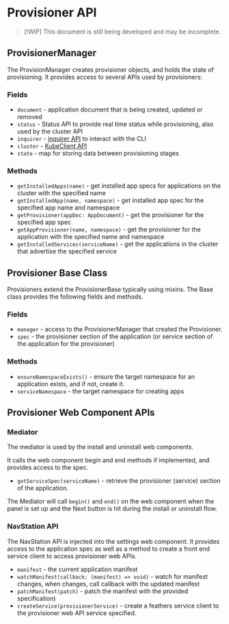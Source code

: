 # Provisioner API

> [!WIP]
> This document is still being developed and may be incomplete.

## ProvisionerManager

The ProvisionManager creates provisioner objects, and holds the state of provisioning. It provides access to several APIs used by provisioners:

### Fields

* `document` - application document that is being created, updated or removed
* `status` - Status API to provide real time status while provisioning, also used by the cluster API
* `inquirer` - [inquirer API](https://github.com/SBoudrias/Inquirer.js#readme) to interact with the CLI
* `cluster` - [KubeClient API](/references/kubeclient.md)
* `state` - map for storing data between provisioning stages

### Methods

* `getInstalledApps(name)` - get installed app specs for applications on the cluster with the specified name
* `getInstalledApp(name, namespace)` - get installed app spec for the specified app name and namespace
* `getProvisioner(appDoc: AppDocument)` - get the provisioner for the specified app spec
* `getAppProvisioner(name, namespace)` - get the provisioner for the application with the specified name and namespace
* `getInstalledServices(serviceName)` - get the applications in the cluster that advertise the specified service

## Provisioner Base Class

Provisioners extend the ProvisionerBase typically using mixins. The Base class provides the following fields and methods.

### Fields

* `manager` - access to the ProvisionerManager that created the Provisioner.
* `spec` - the provisioner section of the application (or service section of the application for the provisioner)

### Methods

* `ensureNamespaceExists()` - ensure the target namespace for an application exists, and if not, create it.
* `serviceNamespace` - the target namespace for creating apps

## Provisioner Web Component APIs

### Mediator

The mediator is used by the install and uninstall web components.

It calls the web component begin and end methods if implemented, and provides access to the spec.

* `getServiceSpec(serviceName)` - retrieve the provisioner (service) section of the application.

The Mediator will call `begin()` and `end()` on the web component when the panel is set up and the Next button is hit during the install or uninstall flow.

### NavStation API

The NavStation API is injected into the settings web component. It provides access to the application spec as well as a method to create a front end service client to access provisioner web APIs.

* `manifest` - the current application manifest
* `watchManifest(callback: (manifest) => void)` - watch for manifest changes, when changes, call callback with the updated manifest
* `patchManifest(patch)` - patch the manifest with the provided specification)
* `createService(provisionerService)` - create a feathers service client to the provisioner web API service specified.
